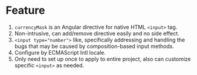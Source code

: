 # Feature

1. `currencyMask` is an Angular directive for native HTML `<input>` tag.
2. Non-intrusive, can add/remove directive easily and no side effect.
3. `<input type="number">` like, specifically addressing and handling the bugs that may be caused by composition-based input methods.
4. Configure by ECMAScript Intl locale.
5. Only need to set up once to apply to entire project, also can customize specific `<input>` as needed.
